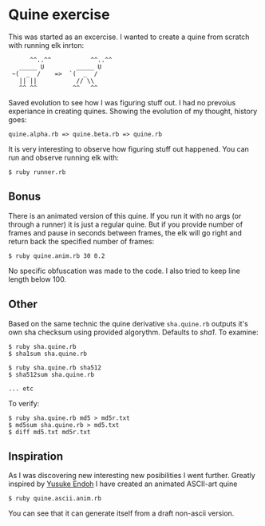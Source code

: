 # Quine exercise

This was started as an excercise. I wanted to create a quine from scratch with running elk inrton:

```
      ^^..^^           ^^..^^ 
   _____ U         _____ U    
 ~(  _  /    =>  `(  _  /     
   || ||           // \\      
   ^^ ^^          ^^   ^^     
```

Saved evolution to see how I was figuring stuff out. I had no prevoius experiance in creating
quines. Showing the evolution of my thought, history goes:

```
quine.alpha.rb => quine.beta.rb => quine.rb
```

It is very interesting to observe how figuring stuff out happened.
You can run and observe running elk with:

```
$ ruby runner.rb
```

## Bonus

There is an animated version of this quine. If you run it with no args (or through a runner) it
is just a regular quine. But if you provide number of frames and pause in seconds between frames,
the elk will go right and return back the specified number of frames:

```
$ ruby quine.anim.rb 30 0.2
```

No specific obfuscation was made to the code. I also tried to keep line length below 100.

## Other

Based on the same technic the quine derivative `sha.quine.rb` outputs it's own sha checksum
using provided algorythm. Defaults to _sha1_. To examine:

```
$ ruby sha.quine.rb
$ sha1sum sha.quine.rb

$ ruby sha.quine.rb sha512
$ sha512sum sha.quine.rb

... etc
```

To verify:

```
$ ruby sha.quine.rb md5 > md5r.txt
$ md5sum sha.quine.rb > md5.txt
$ diff md5.txt md5r.txt
```

## Inspiration

As I was discovering new interesting new posibilities I went further. Greatly inspired by
[Yusuke Endoh](https://www.youtube.com/user/mametter) I have created an animated ASCII-art quine

```
$ ruby quine.ascii.anim.rb
```

You can see that it can generate itself from a draft non-ascii version.